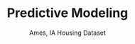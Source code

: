 ---
title: Predictive Modeling
subtitle: Ames, IA Housing Dataset
tech1: Multiple Linear Regression
tech2: RStudio
tech3: ggplot2, magrittr, rio
image: https://cwp-professional-portfolio.s3.us-east-1.amazonaws.com/Project+Screenshots/Square/ames-housing-scatter-plot.png
description: Training and testing data from the Ames, IA housing dataset.  Deliverables include summary statistics, visualizations, and a linear regression model used to predict the value of 20 homes.
siteLink: https://www.craigliam.com/data-science/ames-housing
codeLink: https://www.craigliam.com/data-science/ames-housing
---